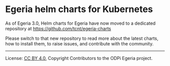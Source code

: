 <!-- SPDX-License-Identifier: CC-BY-4.0 -->
<!-- Copyright Contributors to the Egeria project. -->

# Egeria helm charts for Kubernetes

As of Egeria 3.0, Helm charts for Egeria have now moved to a dedicated repository at https://github.com/tcnt/egeria-charts

Please switch to that new repository to read more about the latest charts, how to install them,
to raise issues, and contribute with the community.

----
License: [CC BY 4.0](https://creativecommons.org/licenses/by/4.0/),
Copyright Contributors to the ODPi Egeria project.
